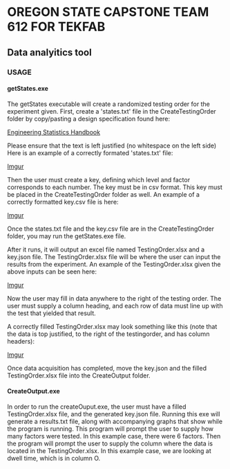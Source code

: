 # OREGON STATE CAPSTONE TEAM 612 FOR TEKFAB
## Data analyitics tool

### USAGE
#### getStates.exe
The getStates executable will create a randomized testing order for the experiment given.
First, create a 'states.txt' file in the CreateTestingOrder folder by copy/pasting a design specification found here:

[Engineering Statistics Handbook](https://www.itl.nist.gov/div898/handbook/pri/section3/pri3347.htm)

Please ensure that the text is left justified (no whitespace on the left side)
Here is an example of a correctly formated 'states.txt' file:

[Imgur](https://i.imgur.com/fPMtC7T.png)

Then the user must create a key, defining which level and factor corresponds to each number. The key must be in csv format. This key must be placed in the CreateTestingOrder folder as well. An example of a correctly formatted key.csv file is here:

[Imgur](https://i.imgur.com/Shtwl6L.png)

Once the states.txt file and the key.csv file are in the CreateTestingOrder folder, you may run the getStates.exe file.

After it runs, it will output an excel file named TestingOrder.xlsx and a key.json file. The TestingOrder.xlsx file will be where the user can input the results from the experiment. An example of the TestingOrder.xlsx given the above inputs can be seen here:

[Imgur](https://i.imgur.com/e1wtB70.png)

Now the user may fill in data anywhere to the right of the testing order. The user must supply a column heading, and each row of data must line up with the test that yielded that result.

A correctly filled TestingOrder.xlsx may look something like this (note that the data is top justified, to the right of the testingorder, and has column headers):

[Imgur](https://i.imgur.com/ChbVFBm.png)

Once data acquisition has completed, move the key.json and the filled TestingOrder.xlsx file into the CreateOutput folder.

#### CreateOutput.exe
In order to run the createOuput.exe, the user must have a filled TestingOrder.xlsx file, and the generated key.json file.
Running this exe will generate a results.txt file, along with accompanying graphs that show while the program is running.
This program will prompt the user to supply how many factors were tested. In this example case, there were 6 factors. Then the program will prompt the user to supply the column where the data is located in the TestingOrder.xlsx. In this example case, we are looking at dwell time, which is in column O.